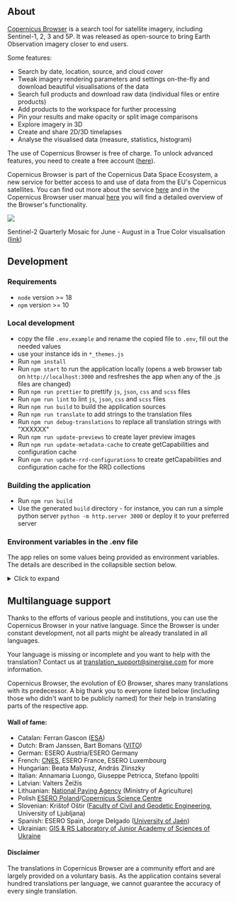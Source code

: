## About

[Copernicus Browser](https://browser.dataspace.copernicus.eu/) is a search tool for satellite imagery, including Sentinel-1, 2, 3 and 5P. It was released as open-source to bring Earth Observation imagery closer to end users.

Some features:

- Search by date, location, source, and cloud cover
- Tweak imagery rendering parameters and settings on-the-fly and download beautiful visualisations of the data
- Search full products and download raw data (individual files or entire products)
- Add products to the workspace for further processing
- Pin your results and make opacity or split image comparisons
- Explore imagery in 3D
- Create and share 2D/3D timelapses
- Analyse the visualised data (measure, statistics, histogram)

The use of Copernicus Browser is free of charge. To unlock advanced features, you need to create a free account ([here](https://identity.cloudferro.com/auth/realms/CDSE/protocol/openid-connect/auth?client_id=sh-5f8b63-YOUR-INSTANCEID-HERE&redirect_uri=https%3A%2F%2Fdataspace.copernicus.eu%2Fbrowser%2FoauthCallback.html&response_type=token&state=)).

Copernicus Browser is part of the Copernicus Data Space Ecosystem, a new service for better access to and use of data from the EU's Copernicus satellites. You can find out more about the service [here](https://dataspace.copernicus.eu/about) and in the Copernicus Browser user manual [here](https://documentation.dataspace.copernicus.eu/Applications/Browser.html) you will find a detailed overview of the Browser's functionality.

<img src="copernicus_browser.png" />

Sentinel-2 Quarterly Mosaic for June - August in a True Color visualisation ([link](https://link.dataspace.copernicus.eu/0im))

## Development

### Requirements

- `node` version >= 18
- `npm` version >= 10

### Local development

- copy the file `.env.example` and rename the copied file to `.env`, fill out the needed values
- use your instance ids in `*_themes.js`
- Run `npm install`
- Run `npm start` to run the application locally (opens a web browser tab on `http://localhost:3000` and resfreshes the app when any of the .js files are changed)
- Run `npm run prettier` to prettify `js`, `json`, `css` and `scss` files
- Run `npm run lint` to lint `js`, `json`, `css` and `scss` files
- Run `npm run build` to build the application sources
- Run `npm run translate` to add strings to the translation files
- Run `npm run debug-translations` to replace all translation strings with "XXXXXX"
- Run `npm run update-previews` to create layer preview images
- Run `npm run update-metadata-cache` to create getCapabilities and configuration cache
- Run `npm run update-rrd-configurations` to create getCapabilities and configuration cache for the RRD collections

### Building the application

- Run `npm run build`
- Use the generated `build` directory - for instance, you can run a simple python server `python -m http.server 3000` or deploy it to your preferred server

### Environment variables in the .env file

The app relies on some values being provided as environment variables. The details are described in the collapsible section below.

<details>
  <summary>Click to expand</summary>

#### Mandatory

- `VITE_ROOT_URL`: URL at which the app is (publicly) accessible

  - Needed for correctly setting URLs for assets and authentication.
  - `http://localhost:3000/` for local development, the whole public url for deployments on web servers

- `VITE_SH_SERVICES_URL`: URL at which the Sentinel Hub servicess are accessible

  - `https://sh.dataspace.copernicus.eu`

- OData API endpoints:
  - `VITE_CDAS_ODATA_SEARCH_URL`: `https://catalogue.dataspace.copernicus.eu/odata/v1/` (documentation [here](https://documentation.dataspace.copernicus.eu/APIs/OData.html))
  - `VITE_CDAS_ODATA_DOWNLOAD_URL`: `https://zipper.dataspace.copernicus.eu/odata/v1/` (documentation [here](https://documentation.dataspace.copernicus.eu/APIs/OData.html))

Application supports usage with user login or anonymously (without having to log in).
In case of anonymous usage, the instance ids in `default_themes.js` and `education_themes.js` need to be set.
The service endpoint that provides access tokens to anonymous users needs to be implemented and run on your own.
In a nutshell this endpoint:

- Uses client credentials grant to acquire a token from CDSE identity provider and returns it to the caller
- Tries to prevent abuse of this endpoint by:
  - Doing it's best to differentiate requests originating from real users vs scripts or bots (by using various fingerprinting mechanisms such as recaptcha, ....)
  - Prevents overuse through request rate limiting

Environment variables neede for user login:

- `VITE_AUTH_BASEURL`: Base URL for user login (https://identity.dataspace.copernicus.eu/, documentation [here](https://documentation.dataspace.copernicus.eu/APIs/SentinelHub/Overview/Authentication.html#oauth2-endpoints))
- `VITE_CLIENTID`: ID of the OAuth client created in the [Dashboard](https://shapps.dataspace.copernicus.eu/dashboard/) and designated for user login
  - create your OAuth client in the [Dashboard](https://shapps.dataspace.copernicus.eu/dashboard/)

Environment variables needed for anonymous usage:

- `VITE_CAPTCHA_SITE_KEY`: Google Captcha site key for anonymous authentication (to enable usage without user login)
- `VITE_ANON_AUTH_SERVICE_URL`: URL for anonymous authentication (to enable usage without user login)

#### Optional

- `VITE_CDSE_BACKEND`: Backend for saving user pins and timelapses

  - without it, users won't be able to save pins without downloading them or share
  - represents a simple backend which saves pins as an object to a postgres database
  - GET endpoint for retrieving user's pins
  - PUT endpoint for saving and updating user's pins

  - `VITE_REBRANDLY_API_KEY`: URL shortener
    - add it to your backend enviroment variables
    - create your account on [Rebrandly's website](https://www.rebrandly.com/)
    - without it, users won't be able to share the short URL (copying long URL will still work)

- `VITE_GOOGLE_TOKEN`: Google Maps API key for location search
  - see [Google's documentation](https://developers.google.com/maps/documentation/javascript/get-api-key)
  - without it, users won't be able to use Google for location search
- `VITE_GOOGLE_MAP_KEY`: Google Maps API key for Google satellite baselayer
  - see [Google's documentation](https://developers.google.com/maps/documentation/javascript/get-api-key)
  - without it, there will be no Google Satellite basemap for paying users

#### Optional, for maintenance

- `APP_ADMIN_CLIENT_ID`: ID of the OAuth client created in the [Dashboard](https://shapps.dataspace.copernicus.eu/dashboard/) and used for updating configurations cache and preview images
  - see [Sentinel Hub on Copernicus Dataspace Ecosystem documentation](https://documentation.dataspace.copernicus.eu/APIs/SentinelHub/Overview/Authentication.html)
  - without it, maintainers won't be able to update configurations cache and preview images
- `APP_ADMIN_CLIENT_SECRET`: Secret of the OAuth client created in the [Dashboard](https://shapps.dataspace.copernicus.eu/dashboard/) and used for updating configurations cache and preview images
  - see [Sentinel Hub on Copernicus Dataspace Ecosystem documentation](https://documentation.dataspace.copernicus.eu/APIs/SentinelHub/Overview/Authentication.html)
  - without it, maintainers won't be able to update configurations cache and preview images
- `APP_ADMIN_AUTH_BASEURL`: Auth URL to authenticate with client id and secret for updating configurations cache and preview images
  - `https://identity.dataspace.copernicus.eu/auth/realms/CDSE/protocol/openid-connect/token`
  - see [Copernicus Dataspace Ecosystem documentation](https://documentation.dataspace.copernicus.eu/APIs/Token.html)
  - see [Sentinel Hub on Copernicus Dataspace Ecosystem documentation](https://documentation.dataspace.copernicus.eu/APIs/SentinelHub/Overview/Authentication.html)
  - without it, maintainers won't be able to update configurations cache and preview images

</details>

## Multilanguage support

Thanks to the efforts of various people and institutions, you can use the Copernicus Browser in your native language. Since the Browser is under constant development, not all parts might be already translated in all languages.

Your language is missing or incomplete and you want to help with the translation? Contact us at translation_support@sinergise.com for more information.

Copernicus Browser, the evolution of EO Browser, shares many translations with its predecessor. A big thank you to everyone listed below (including those who didn't want to be publicly named) for their help in translating parts of the respective app.

#### Wall of fame:

- Catalan: Ferran Gascon ([ESA](https://www.esa.int/))
- Dutch: Bram Janssen, Bart Bomans ([VITO](https://remotesensing.vito.be/))
- German: ESERO Austria/ESERO Germany
- French: [CNES](https://cnes.fr/en), ESERO France, ESERO Luxembourg
- Hungarian: Beata Malyusz, András Zlinszky
- Italian: Annamaria Luongo, Giuseppe Petricca, Stefano Ippoliti
- Latvian: Valters Žeižis
- Lithuanian: [National Paying Agency](https://lrv.lt/lt/) (Ministry of Agriculture)
- Polish [ESERO Poland](https://esero.kopernik.org.pl/)/[Copernicus Science Centre](https://esero.kopernik.org.pl/)
- Slovenian: Krištof Oštir ([Faculty of Civil and Geodetic Engineering](https://www.en.fgg.uni-lj.si/), University of Ljubljana)
- Spanish: ESERO Spain, Jorge Delgado ([University of Jaén](https://www.ujaen.es/en))
- Ukrainian: [GIS & RS Laboratory of Junior Academy of Sciences of Ukraine](https://man.gov.ua/en/)

#### Disclaimer

The translations in Copernicus Browser are a community effort and are largely provided on a voluntary basis. As the application contains several hundred translations per language, we cannot guarantee the accuracy of every single translation.
